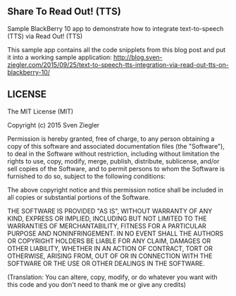 Share To Read Out! (TTS)
--------------
Sample BlackBerry 10 app to demonstrate how to integrate text-to-speech (TTS) via Read Out! (TTS)

This sample app contains all the code snipplets from this blog post and put it into a working sample application:
http://blog.sven-ziegler.com/2015/09/25/text-to-speech-tts-integration-via-read-out-tts-on-blackberry-10/


LICENSE
--------------
The MIT License (MIT)

Copyright (c) 2015 Sven Ziegler

Permission is hereby granted, free of charge, to any person obtaining a copy of this software and associated documentation files (the "Software"), to deal in the Software without restriction, including without limitation the rights to use, copy, modify, merge, publish, distribute, sublicense, and/or sell copies of the Software, and to permit persons to whom the Software is furnished to do so, subject to the following conditions:

The above copyright notice and this permission notice shall be included in all copies or substantial portions of the Software.

THE SOFTWARE IS PROVIDED "AS IS", WITHOUT WARRANTY OF ANY KIND, EXPRESS OR IMPLIED, INCLUDING BUT NOT LIMITED TO THE WARRANTIES OF MERCHANTABILITY, FITNESS FOR A PARTICULAR PURPOSE AND NONINFRINGEMENT. IN NO EVENT SHALL THE AUTHORS OR COPYRIGHT HOLDERS BE LIABLE FOR ANY CLAIM, DAMAGES OR OTHER LIABILITY, WHETHER IN AN ACTION OF CONTRACT, TORT OR OTHERWISE, ARISING FROM, OUT OF OR IN CONNECTION WITH THE SOFTWARE OR THE USE OR OTHER DEALINGS IN THE SOFTWARE.


(Translation: You can altere, copy, modify, or do whatever you want with this code and you don't need to thank me or give any credits)
